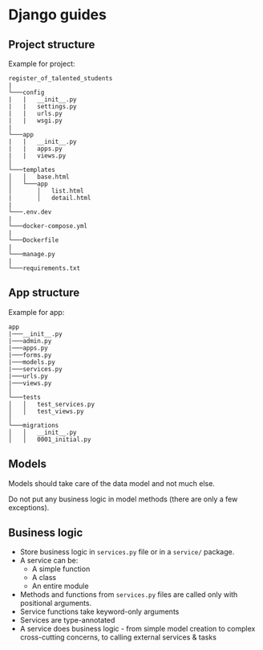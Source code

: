 # Django guides


## Project structure

Example for project:
```
register_of_talented_students
|
└───config
|   |   __init__.py
|   |   settings.py
|   |   urls.py
|   |   wsgi.py
|
└───app
|   |   __init__.py
|   |   apps.py
|   |   views.py
│
└───templates
│   │   base.html
│   └───app
│       │   list.html
|       │   detail.html
|
└───.env.dev
|
└───docker-compose.yml
|
└───Dockerfile
|
└───manage.py
|
└───requirements.txt
```

## App structure

Example for app:
```
app
|───__init__.py
|───admin.py
|───apps.py
|───forms.py
|───models.py
|───services.py
|───urls.py
|───views.py
│
└───tests
│   │   test_services.py
│   │   test_views.py
│
└───migrations
│   │   __init__.py
│   │   0001_initial.py
```

## Models

Models should take care of the data model and not much else.

Do not put any business logic in model methods (there are only a few exceptions).

## Business logic

- Store business logic in `services.py` file or in a `service/` package.
- A service can be:
  - A simple function
  - A class
  - An entire module
- Methods and functions from `services.py` files are called only with positional arguments.
- Service functions take keyword-only arguments
- Services are type-annotated
- A service does business logic - from simple model creation to complex cross-cutting concerns, to calling external services & tasks